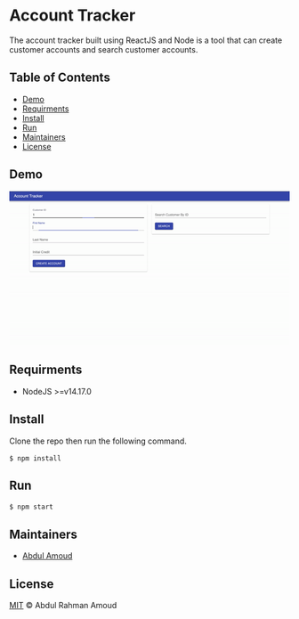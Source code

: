 # Account Tracker

The account tracker built using ReactJS and Node is a tool that can create customer accounts and search customer accounts.

## Table of Contents

-   [Demo](#demo)
-   [Requirments](#requirments)
-   [Install](#install)
-   [Run](#run)
-   [Maintainers](#maintainers)
-   [License](#license)

## Demo

![Demo](assets/walkthrough.gif)

## Requirments

-   NodeJS >=v14.17.0

## Install

Clone the repo then run the following command.

```shell
$ npm install
```

## Run

```shell
$ npm start
```

## Maintainers

-   [Abdul Amoud](https://github.com/abdu997)

## License

[MIT](LICENSE) © Abdul Rahman Amoud
